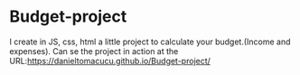 # Budget-project
I create in JS, css, html a little project to calculate your budget.(Income and expenses).
Can se the project in action at the URL:https://danieltomacucu.github.io/Budget-project/
